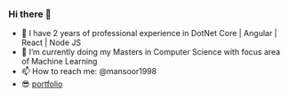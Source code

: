 ### Hi there 👋

- 🔭 I have 2 years of professional experience in DotNet Core | Angular | React | Node JS 
- 🌱 I’m currently doing my Masters in Computer Science with focus area of Machine Learning
- 📫 How to reach me: @mansoor1998
- 😎 <a href="https://mansoor1998.github.io/portfolio" target="_blank">portfolio</a>
<!-- - 👯 I’m looking to collaborate on ... -->
<!-- - 🤔 I’m looking for help with ... -->
<!-- - 💬 Ask me about ... -->

<!-- <img align="right" width="51%" src="https://github-readme-stats.vercel.app/api?username=yihuaxiang&title_color=eb1f6a&icon_color=999&text_color=999999&bg_color=0,27282200,0000000F&show_icons=true&hide_border=true&count_private=true">

<img align='right' width='51%' src="https://github-readme-stats.vercel.app/api/top-langs/?username=yihuaxiang&hide=html,java,jupyter%20notebook,css&layout=compact&card_width=495&title_color=eb1f6a&icon_color=e28905&text_color=999999&bg_color=0,27282200,0000000F&hide_border=true"> -->



<!--
**mansoor1998/mansoor1998** is a ✨ _special_ ✨ repository because its `README.md` (this file) appears on your GitHub profile.

Here are some ideas to get you started:

- 🔭 I’m currently working on ...
- 🌱 I’m currently learning ...
- 👯 I’m looking to collaborate on ...
- 🤔 I’m looking for help with ...
- 💬 Ask me about ...
- 📫 How to reach me: ...
- 😄 Pronouns: ...
- ⚡ Fun fact: ...
-->
